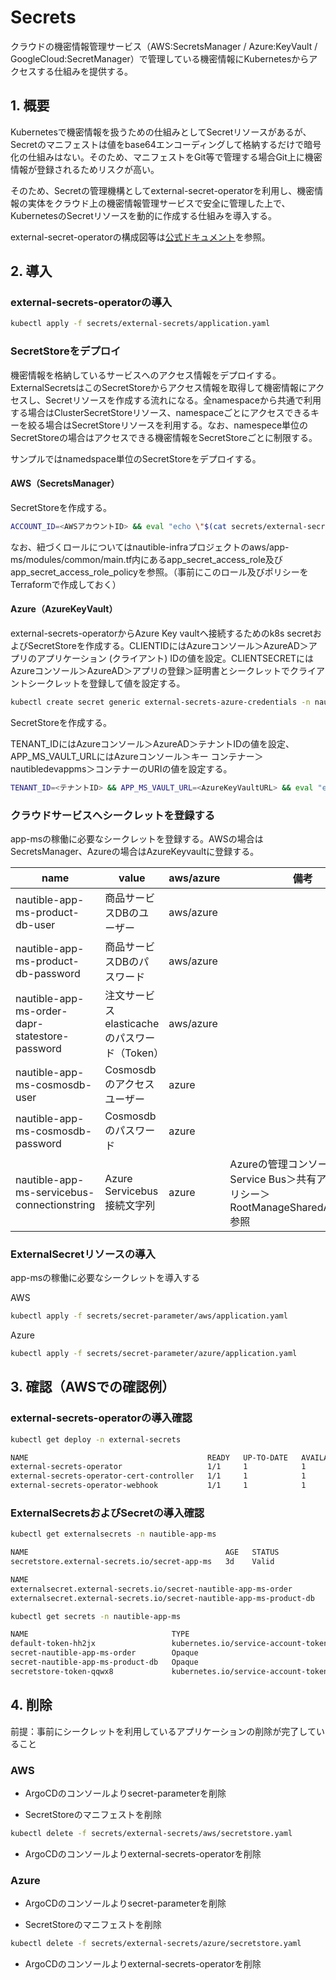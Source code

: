 # Secrets

クラウドの機密情報管理サービス（AWS:SecretsManager / Azure:KeyVault / GoogleCloud:SecretManager）で管理している機密情報にKubernetesからアクセスする仕組みを提供する。

## 1. 概要

Kubernetesで機密情報を扱うための仕組みとしてSecretリソースがあるが、Secretのマニフェストは値をbase64エンコーディングして格納するだけで暗号化の仕組みはない。そのため、マニフェストをGit等で管理する場合Git上に機密情報が登録されるためリスクが高い。

そのため、Secretの管理機構としてexternal-secret-operatorを利用し、機密情報の実体をクラウド上の機密情報管理サービスで安全に管理した上で、KubernetesのSecretリソースを動的に作成する仕組みを導入する。

external-secret-operatorの構成図等は[公式ドキュメント](https://external-secrets.io/)を参照。

## 2. 導入

### external-secrets-operatorの導入

```bash
kubectl apply -f secrets/external-secrets/application.yaml
```

### SecretStoreをデプロイ

機密情報を格納しているサービスへのアクセス情報をデプロイする。ExternalSecretsはこのSecretStoreからアクセス情報を取得して機密情報にアクセスし、Secretリソースを作成する流れになる。全namespaceから共通で利用する場合はClusterSecretStoreリソース、namespaceごとにアクセスできるキーを絞る場合はSecretStoreリソースを利用する。なお、namespece単位のSecretStoreの場合はアクセスできる機密情報をSecretStoreごとに制限する。

サンプルではnamedspace単位のSecretStoreをデプロイする。

#### AWS（SecretsManager）

SecretStoreを作成する。

```bash
ACCOUNT_ID=<AWSアカウントID> && eval "echo \"$(cat secrets/external-secrets/aws/secretstore.yaml)\"" | kubectl apply -f -
```

なお、紐づくロールについてはnautible-infraプロジェクトのaws/app-ms/modules/common/main.tf内にあるapp_secret_access_role及びapp_secret_access_role_policyを参照。（事前にこのロール及びポリシーをTerraformで作成しておく）

#### Azure（AzureKeyVault）

external-secrets-operatorからAzure Key vaultへ接続するためのk8s secretおよびSecretStoreを作成する。CLIENTIDにはAzureコンソール＞AzureAD＞アプリのアプリケーション (クライアント) IDの値を設定。CLIENTSECRETにはAzureコンソール＞AzureAD＞アプリの登録＞証明書とシークレットでクライアントシークレットを登録して値を設定する。

```bash
kubectl create secret generic external-secrets-azure-credentials -n nautible-app-ms --from-literal=$CLIENTID --from-literal=$CLIENTSECRET
```

SecretStoreを作成する。

TENANT_IDにはAzureコンソール＞AzureAD＞テナントIDの値を設定、APP_MS_VAULT_URLにはAzureコンソール＞キー コンテナー＞nautibledevappms＞コンテナーのURIの値を設定する。

```bash
TENANT_ID=<テナントID> && APP_MS_VAULT_URL=<AzureKeyVaultURL> && eval "echo \"$(cat secrets/external-secrets/azure/secretstore.yaml)\"" | kubectl apply -f -
```

### クラウドサービスへシークレットを登録する

app-msの稼働に必要なシークレットを登録する。AWSの場合はSecretsManager、Azureの場合はAzureKeyvaultに登録する。

| name | value | aws/azure | 備考 |
| ---- | ---- | ---- | ---- |
| nautible-app-ms-product-db-user | 商品サービスDBのユーザー | aws/azure | |
| nautible-app-ms-product-db-password | 商品サービスDBのパスワード | aws/azure | |
| nautible-app-ms-order-dapr-statestore-password | 注文サービスelasticacheのパスワード（Token） | aws/azure | |
| nautible-app-ms-cosmosdb-user | Cosmosdbのアクセスユーザー | azure | |
| nautible-app-ms-cosmosdb-password | Cosmosdbのパスワード | azure | |
| nautible-app-ms-servicebus-connectionstring| Azure Servicebus 接続文字列  | azure | Azureの管理コンソール＞Service Bus＞共有アクセスポリシー＞RootManageSharedAccessKey 参照 |

### ExternalSecretリソースの導入

app-msの稼働に必要なシークレットを導入する

AWS

```bash
kubectl apply -f secrets/secret-parameter/aws/application.yaml
```

Azure

```bash
kubectl apply -f secrets/secret-parameter/azure/application.yaml
```

## 3. 確認（AWSでの確認例）

### external-secrets-operatorの導入確認

```bash
kubectl get deploy -n external-secrets

NAME                                        READY   UP-TO-DATE   AVAILABLE   AGE
external-secrets-operator                   1/1     1            1           3d1h
external-secrets-operator-cert-controller   1/1     1            1           3d1h
external-secrets-operator-webhook           1/1     1            1           3d1h
```

### ExternalSecretsおよびSecretの導入確認

```bash
kubectl get externalsecrets -n nautible-app-ms

NAME                                            AGE   STATUS
secretstore.external-secrets.io/secret-app-ms   3d    Valid

NAME                                                                   STORE           REFRESH INTERVAL   STATUS
externalsecret.external-secrets.io/secret-nautible-app-ms-order        secret-app-ms   1h                 SecretSynced
externalsecret.external-secrets.io/secret-nautible-app-ms-product-db   secret-app-ms   1h                 SecretSynced
```

```bash
kubectl get secrets -n nautible-app-ms

NAME                                TYPE                                  DATA   AGE
default-token-hh2jx                 kubernetes.io/service-account-token   3      20d
secret-nautible-app-ms-order        Opaque                                1      3d
secret-nautible-app-ms-product-db   Opaque                                2      3d
secretstore-token-qqwx8             kubernetes.io/service-account-token   3      3d
```

## 4. 削除

前提：事前にシークレットを利用しているアプリケーションの削除が完了していること

### AWS

- ArgoCDのコンソールよりsecret-parameterを削除

- SecretStoreのマニフェストを削除

```bash
kubectl delete -f secrets/external-secrets/aws/secretstore.yaml
```

- ArgoCDのコンソールよりexternal-secrets-operatorを削除

### Azure

- ArgoCDのコンソールよりsecret-parameterを削除

- SecretStoreのマニフェストを削除

```bash
kubectl delete -f secrets/external-secrets/azure/secretstore.yaml
```

- ArgoCDのコンソールよりexternal-secrets-operatorを削除
